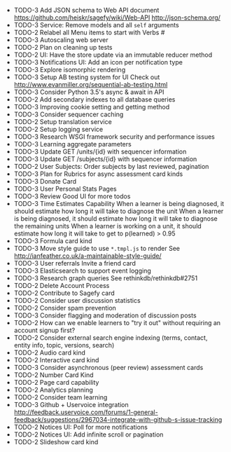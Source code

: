 - TODO-3 Add JSON schema to Web API document
    https://github.com/heiskr/sagefy/wiki/Web-API
    http://json-schema.org/
- TODO-3 Service: Remove models and all `self` arguments
- TODO-2 Relabel all Menu items to start with Verbs #
- TODO-3 Autoscaling web server
- TODO-2 Plan on cleaning up tests
- TODO-2 UI: Have the store update via an immutable reducer method
- TODO-3 Notifications UI: Add an icon per notification type
- TODO-3 Explore isomorphic rendering
- TODO-3 Setup AB testing system for UI
    Check out http://www.evanmiller.org/sequential-ab-testing.html
- TODO-3 Consider Python 3.5's async & await in API
- TODO-2 Add secondary indexes to all database queries
- TODO-3 Improving cookie setting and getting method
- TODO-3 Consider sequencer caching
- TODO-2 Setup translation service
- TODO-2 Setup logging service
- TODO-3 Research WSGI framework security and performance issues
- TODO-3 Learning aggregate parameters
- TODO-3 Update GET /units/{id} with sequencer information
- TODO-3 Update GET /subjects/{id} with sequencer information
- TODO-2 User Subjects: Order subjects by last reviewed, pagination
- TODO-3 Plan for Rubrics for async assessment card kinds
- TODO-3 Donate Card
- TODO-3 User Personal Stats Pages
- TODO-3 Review Good UI for more todos
- TODO-3 Time Estimates Capability
    When a learner is being diagnosed, it should estimate how long it will take to diagnose the unit
    When a learner is being diagnosed, it should estimate how long it will take to diagnose the remaining units
    When a learner is working on a unit, it should estimate how long it will take to get to p(learned) > 0.95
- TODO-3 Formula card kind
- TODO-3 Move style guide to use `*.tmpl.js` to render
    See http://ianfeather.co.uk/a-maintainable-style-guide/
- TODO-3 User referrals   Invite a friend card
- TODO-3 Elasticsearch to support event logging
- TODO-3 Research graph queries  See rethinkdb/rethinkdb#2751
- TODO-2 Delete Account Process
- TODO-2 Contribute to Sagefy card
- TODO-2 Consider user discussion statistics
- TODO-2 Consider spam prevention
- TODO-3 Consider flagging and moderation of discussion posts
- TODO-2 How can we enable learners to "try it out" without requiring an account signup first?
- TODO-2 Consider external search engine indexing (terms, contact, entity info, topic, versions, search)
- TODO-2 Audio card kind
- TODO-2 Interactive card kind
- TODO-3 Consider asynchronous (peer review) assessment cards
- TODO-2 Number Card Kind
- TODO-2 Page card capability
- TODO-2 Analytics planning
- TODO-2 Consider team learning
- TODO-3 Github + Uservoice integration
    http://feedback.uservoice.com/forums/1-general-feedback/suggestions/2967034-integrate-with-github-s-issue-tracking
- TODO-2 Notices UI: Poll for more notifications
- TODO-2 Notices UI: Add infinite scroll or pagination
- TODO-2 Slideshow card kind
